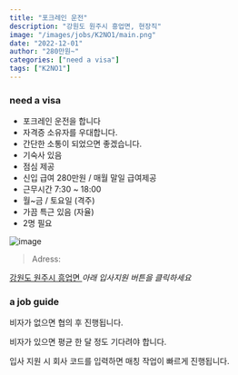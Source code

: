 ```yaml
---
title: "포크레인 운전"
description: "강원도 원주시 흥업면, 현장직"
image: "/images/jobs/K2NO1/main.png"
date: "2022-12-01"
author: "280만원~"
categories: ["need a visa"]
tags: ["K2NO1"]
---
```


### need a visa
<!--### NO visa-->

* 포크레인 운전을 합니다
* 자격증 소유자를 우대합니다.
* 간단한 소통이 되었으면 좋겠습니다.
* 기숙사 있음
* 점심 제공
* 신입 급여 280만원 / 매월 말일 급여제공
* 근무시간 7:30 ~ 18:00
* 월~금 / 토요일 (격주)
* 가끔 특근 있음 (자율)
* 2명 필요

![image](/images/jobs/K2NO1/map.png)

> Adress:
<a target="_blank" rel="noopener noreferrer" href="https://map.naver.com/v5/search/%EA%B0%95%EC%9B%90%EB%8F%84%20%EC%9B%90%EC%A3%BC%EC%8B%9C%20%ED%9D%A5%EC%97%85%EB%A9%B4/address/14240120.296448138,4481371.481564602,%EA%B0%95%EC%9B%90%EB%8F%84%20%EC%9B%90%EC%A3%BC%EC%8B%9C%20%ED%9D%A5%EC%97%85%EB%A9%B4,adm?c=14046843.9021310,4322574.0644841,6.24,0,0,0,dh&isCorrectAnswer=true">
    강원도 원주시 흥업면
</a>
<!--
-->
<cite>아래 입사지원 버튼을 클릭하세요</cite>

### a job guide
비자가 없으면 협의 후 진행됩니다.

비자가 있으면 평균 한 달 정도 기다려야 합니다.

입사 지원 시 회사 코드를 입력하면 매칭 작업이 빠르게 진행됩니다.